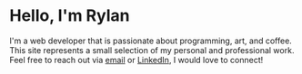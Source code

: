 # Hello, I'm Rylan

I'm a web developer that is passionate about programming, art, and coffee. This site represents a small selection of my personal and professional work. Feel free to reach out via [email](mailto:rylanschubkegel@gmail.com) or [LinkedIn](https://github.com/rschubkegel/), I would love to connect!
